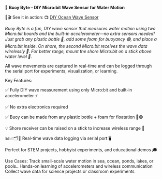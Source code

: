 **🌊 Buoy Byte – DIY Micro:bit Wave Sensor for Water Motion**

🔴🎬 See it in action: 📺 [DIY Ocean Wave Sensor](https://www.youtube.com/shorts/v-YjcOxcESM)


_Buoy Byte is a fun, DIY wave sensor that measures water motion using two Micro:bit boards and the built-in accelerometer—no extra sensors needed! Just grab any plastic bottle 🍼, add some foam for buoyancy 🟢, and place a Micro:bit inside. On shore, the second Micro:bit receives the wave data wirelessly 📡. For better range, mount the shore Micro:bit on a stick above water level 🌴._

All wave movements are captured in real-time and can be logged through the serial port for experiments, visualization, or learning.

Key Features:

✅ Fully DIY wave measurement using only Micro:bit and built-in accelerometer ⚡

✅ No extra electronics required

✅ Buoy can be made from any plastic bottle + foam for floatation 🍼🟢

💡 Shore receiver can be raised on a stick to increase wireless range 🌴


📊📈🗂️💾 Real-time wave data logging via serial port 🖥️

Perfect for STEM projects, hobbyist experiments, and educational demos 🎓


Use Cases:
Track small-scale water motion in sea, ocean, ponds, lakes, or pools..
Hands-on learning of accelerometers and wireless communication
Collect wave data for science projects or classroom experiments

